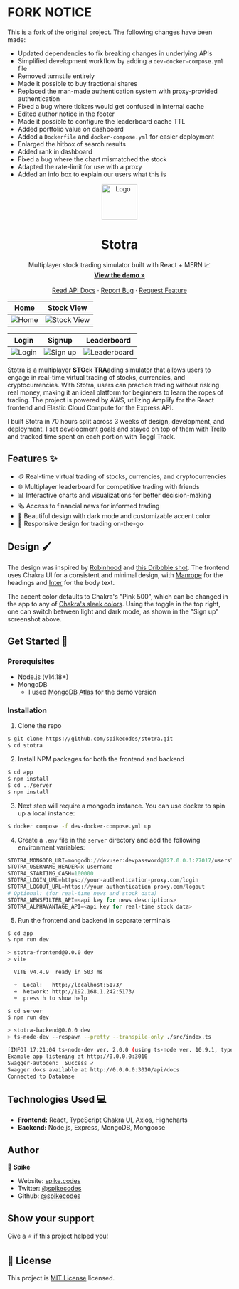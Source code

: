 # FORK NOTICE

This is a fork of the original project. The following changes have been made:

- Updated dependencies to fix breaking changes in underlying APIs
- Simplified development workflow by adding a `dev-docker-compose.yml` file
- Removed turnstile entirely
- Made it possible to buy fractional shares
- Replaced the man-made authentication system with proxy-provided authentication
- Fixed a bug where tickers would get confused in internal cache
- Edited author notice in the footer
- Made it possible to configure the leaderboard cache TTL
- Added portfolio value on dashboard
- Added a `Dockerfile` and `docker-compose.yml` for easier deployment
- Enlarged the hitbox of search results
- Added rank in dashboard
- Fixed a bug where the chart mismatched the stock
- Adapted the rate-limit for use with a proxy
- Added an info box to explain our users what this is

<div align="center">
  <a href="https://github.com/github_username/repo_name">
    <img src="./assets/logo.png" alt="Logo" width="80" height="80">
  </a>

<h1 align="center">Stotra</h3>

<p align="center">
    Multiplayer stock trading simulator built with React + MERN 📈
    <br />
    <a href="https://stotra.spike.codes"><strong>View the demo »</strong></a>
    <br />
    <br />
    <a href="https://stotra.spike.codes/api/docs/">Read API Docs</a>
    ·
    <a href="https://github.com/spikecodes/stotra/issues">Report Bug</a>
    ·
    <a href="https://github.com/spikecodes/stotra/issues">Request Feature</a>
  </p>
</div>

| Home                       | Stock View                        |
| -------------------------- | --------------------------------- |
| ![Home](./assets/home.png) | ![Stock View](./assets/stock.png) |

| Login                        | Signup                          | Leaderboard                              |
| ---------------------------- | ------------------------------- | ---------------------------------------- |
| ![Login](./assets/login.png) | ![Sign up](./assets/signup.png) | ![Leaderboard](./assets/leaderboard.png) |

Stotra is a multiplayer **STO**ck **TRA**ading simulator that allows users to engage in real-time virtual trading of stocks, currencies, and cryptocurrencies. With Stotra, users can practice trading without risking real money, making it an ideal platform for beginners to learn the ropes of trading. The project is powered by AWS, utilizing Amplify for the React frontend and Elastic Cloud Compute for the Express API.

I built Stotra in 70 hours split across 3 weeks of design, development, and deployment. I set development goals and stayed on top of them with Trello and tracked time spent on each portion with Toggl Track.

## Features ✨

- 🪙 Real-time virtual trading of stocks, currencies, and cryptocurrencies
- 🌐 Multiplayer leaderboard for competitive trading with friends
- 📊 Interactive charts and visualizations for better decision-making
- 🗞️ Access to financial news for informed trading
- 🎨 Beautiful design with dark mode and customizable accent color
- 📱 Responsive design for trading on-the-go

## Design 🖌️

The design was inspired by [Robinhood](https://robinhood.com/) and [this Dribbble shot](https://dribbble.com/shots/19488130-GoStock-Stock-Market-Dashboard). The frontend uses Chakra UI for a consistent and minimal design, with [Manrope](https://fonts.google.com/specimen/Manrope) for the headings and [Inter](https://rsms.me/inter/) for the body text.

The accent color defaults to Chakra's "Pink 500", which can be changed in the app to any of [Chakra's sleek colors](https://chakra-ui.com/docs/styled-system/theme#colors). Using the toggle in the top right, one can switch between light and dark mode, as shown in the "Sign up" screenshot above.

## Get Started 🚀

### Prerequisites

- Node.js (v14.18+)
- MongoDB
  - I used [MongoDB Atlas](https://www.mongodb.com/basics/get-started) for the demo version

### Installation

1. Clone the repo

```sh
$ git clone https://github.com/spikecodes/stotra.git
$ cd stotra
```

2. Install NPM packages for both the frontend and backend

```sh
$ cd app
$ npm install
$ cd ../server
$ npm install
```

3. Next step will require a mongodb instance. You can use docker to spin up a local instance:

```sh
$ docker compose -f dev-docker-compose.yml up
```

4. Create a `.env` file in the `server` directory and add the following environment variables:

```py
STOTRA_MONGODB_URI=mongodb://devuser:devpassword@127.0.0.1:27017/users?authSource=admin # example
STOTRA_USERNAME_HEADER=x-username
STOTRA_STARTING_CASH=100000
STOTRA_LOGIN_URL=https://your-authentication-proxy.com/login
STOTRA_LOGOUT_URL=https://your-authentication-proxy.com/logout
# Optional: (for real-time news and stock data)
STOTRA_NEWSFILTER_API=<api key for news descriptions>
STOTRA_ALPHAVANTAGE_API=<api key for real-time stock data>
```

5. Run the frontend and backend in separate terminals

```bash
$ cd app
$ npm run dev

> stotra-frontend@0.0.0 dev
> vite

  VITE v4.4.9  ready in 503 ms

  ➜  Local:   http://localhost:5173/
  ➜  Network: http://192.168.1.242:5173/
  ➜  press h to show help
```

```sh
$ cd server
$ npm run dev

> stotra-backend@0.0.0 dev
> ts-node-dev --respawn --pretty --transpile-only ./src/index.ts

[INFO] 17:21:04 ts-node-dev ver. 2.0.0 (using ts-node ver. 10.9.1, typescript ver. 5.1.6)
Example app listening at http://0.0.0.0:3010
Swagger-autogen:  Success ✔
Swagger docs available at http://0.0.0.0:3010/api/docs
Connected to Database
```

## Technologies Used 💻

- **Frontend:** React, TypeScript Chakra UI, Axios, Highcharts
- **Backend:** Node.js, Express, MongoDB, Mongoose

## Author

👤 **Spike**

- Website: [spike.codes](https://spike.codes)
- Twitter: [@spikecodes](https://twitter.com/spikecodes)
- Github: [@spikecodes](https://github.com/spikecodes)

## Show your support

Give a ⭐️ if this project helped you!

## 📝 License

This project is [MIT License](https://github.com/spikecodes/stotra/blob/main/LICENSE) licensed.
